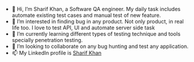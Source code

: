 - 👋 Hi, I’m Sharif Khan, a Software QA engineer. My daily task includes automate existing test cases and manual test of new feature.
- 👀 I’m interested in finding bug in any product. Not only product, in real life too. I love to test API, UI and automate server side task
- 🌱 I’m currently learning different types of testing technique and tools specially penetration testing.
- 💞️ I’m looking to collaborate on any bug hunting and test any application.
- 📫 My LinkedIn profile is [Sharif Khan](linkedin.com/in/sharifkhan515)

<!---
SharifKhan515/SharifKhan515 is a ✨ special ✨ repository because its `README.md` (this file) appears on your GitHub profile.
You can click the Preview link to take a look at your changes.
--->
